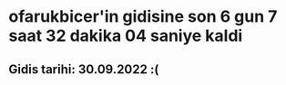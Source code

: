 # ofarukbicer'in gidisine son 6 gun 7 saat 32 dakika 04 saniye kaldi

## Gidis tarihi: 30.09.2022 :(